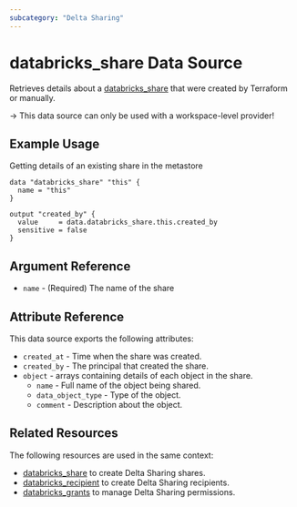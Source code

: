 ```yaml
---
subcategory: "Delta Sharing"
---
```

# databricks_share Data Source

Retrieves details about a [databricks_share](../resources/share.md) that were created by Terraform or manually.

-> This data source can only be used with a workspace-level provider!

## Example Usage

Getting details of an existing share in the metastore

```hcl
data "databricks_share" "this" {
  name = "this"
}

output "created_by" {
  value     = data.databricks_share.this.created_by
  sensitive = false
}
```

## Argument Reference

* `name` - (Required) The name of the share

## Attribute Reference

This data source exports the following attributes:

* `created_at` - Time when the share was created.
* `created_by` - The principal that created the share.
* `object` - arrays containing details of each object in the share.
  * `name` - Full name of the object being shared.
  * `data_object_type` - Type of the object.
  * `comment` -  Description about the object.

## Related Resources

The following resources are used in the same context:

* [databricks_share](../resources/share.md) to create Delta Sharing shares.
* [databricks_recipient](../resources/recipient.md) to create Delta Sharing recipients.
* [databricks_grants](../resources/grants.md) to manage Delta Sharing permissions.
